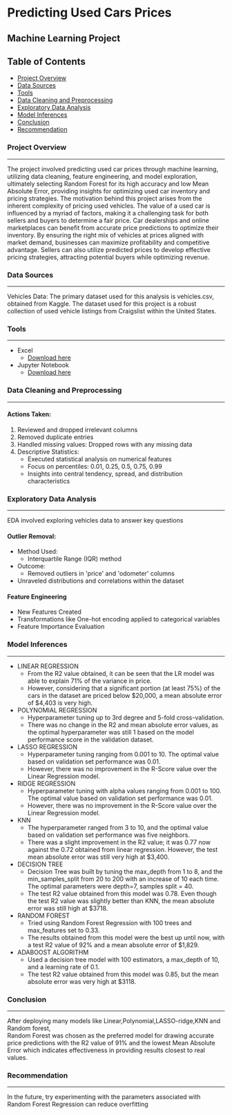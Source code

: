 # Predicting Used Cars Prices
## Machine Learning Project
## Table of Contents
- [Project Overview](#project-overview)
- [Data Sources](#data-sources)
- [Tools](#tools)
- [Data Cleaning and Preprocessing](#data-cleaning-and-preprocessing)
- [Exploratory Data Analysis](#exploratory-data-analysis)
- [Model Inferences](#model-inferences)
- [Conclusion](#conclusion)
- [Recommendation](#recommendation)

### Project Overview
---
The project involved predicting used car prices through machine learning, utilizing data cleaning, feature engineering, and model exploration, ultimately selecting Random Forest for its high accuracy and low Mean Absolute Error, providing insights for optimizing used car inventory and pricing strategies.
The motivation behind this project arises from the inherent complexity of pricing used vehicles. The value of a used car is influenced by a myriad of factors, making it a challenging task for both sellers and buyers to determine a fair price. Car dealerships and online marketplaces can benefit from accurate price predictions to optimize their inventory. By ensuring the right mix of vehicles at prices aligned with market demand, businesses can maximize profitability and competitive advantage. Sellers can also utilize predicted prices to develop effective pricing strategies, attracting potential buyers while optimizing revenue.

### Data Sources
---
Vehicles Data: The primary dataset used for this analysis is vehicles.csv, obtained from Kaggle. The dataset used for this project is a robust collection of used vehicle listings from Craigslist within the United States. 

### Tools
---
- Excel
  - [Download here](https://microsoft.com)
- Jupyter Notebook
  - [Download here](https://www.anaconda.com/)

### Data Cleaning and Preprocessing
---

#### Actions Taken:
1. Reviewed and dropped irrelevant columns 
2. Removed duplicate entries
3. Handled missing values: Dropped rows with any missing data
4. Descriptive Statistics:
    - Executed statistical analysis on numerical features
    - Focus on percentiles: 0.01, 0.25, 0.5, 0.75, 0.99
    - Insights into central tendency, spread, and distribution characteristics
  
### Exploratory Data Analysis
---
EDA involved exploring vehicles data to answer key questions
#### Outlier Removal:
- Method Used: 
  - Interquartile Range (IQR) method
- Outcome: 
  - Removed outliers in 'price' and 'odometer' columns
- Unraveled distributions and correlations within the dataset
#### Feature Engineering
- New Features Created
- Transformations like One-hot encoding applied to categorical variables
- Feature Importance Evaluation

### Model Inferences
---
- LINEAR REGRESSION
   - From the R2 value obtained, it can be seen that the LR model was able to explain 71% of the variance in price.
   - However, considering that a significant portion (at least 75%) of the cars in the dataset are priced below $20,000, a mean absolute error of $4,403 is very high.
- POLYNOMIAL REGRESSION
   - Hyperparameter tuning up to 3rd degree and 5-fold cross-validation. 
   - There was no change in the R2 and mean absolute error values, as the optimal hyperparameter was still 1 based on the model performance score in the validation dataset.
- LASSO REGRESSION
   - Hyperparameter tuning ranging from 0.001 to 10. The optimal value based on validation set performance was 0.01.
   - However, there was no improvement in the R-Score value over the Linear Regression model.
- RIDGE REGRESSION
   - Hyperparameter tuning with alpha values ranging from 0.001 to 100. The optimal value based on validation set performance was 0.01.
   - However, there was no improvement in the R-Score value over the Linear Regression model.
- KNN
   - The hyperparameter ranged from 3 to 10, and the optimal value based on validation set performance was five neighbors. 
   - There was a slight improvement in the R2 value; it was 0.77 now against the 0.72 obtained from linear regression. However, the test mean absolute error was still very
     high at $3,400.
- DECISION TREE
   - Decision Tree was built by tuning the max_depth from 1 to 8, and the min_samples_split from 20 to 200 with an increase of 10 each time. The optimal parameters were depth=7, samples split = 40. 
   - The test R2 value obtained from this model was 0.78. Even though the test R2 value was slightly better than KNN, the mean absolute error was still high at $3718.
- RANDOM FOREST
  - Tried using Random Forest Regression with 100 trees and max_features set to 0.33. 
  - The results obtained from this model were the best up until now, with a test R2 value of 92% and a mean absolute error of $1,829. 
- ADABOOST ALGORITHM
  - Used a decision tree model with 100 estimators, a max_depth of 10, and a learning rate of 0.1. 
  - The test R2 value obtained from this model was 0.85, but the mean absolute error was very high at $3118.


### Conclusion
---
After deploying many models like Linear,Polynomial,LASSO-ridge,KNN and Random forest,\
Random Forest was chosen as the preferred model for drawing accurate price predictions with the R2 value of 91% and the lowest Mean Absolute Error which indicates effectiveness in providing results closest to real values.

### Recommendation
---
In the future, try experimenting with the parameters associated with Random Forest Regression can reduce overfitting


